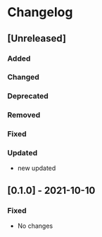 # Changelog

## [Unreleased]

### Added

### Changed

### Deprecated

### Removed

### Fixed

### Updated

- new updated

## [0.1.0] - 2021-10-10

### Fixed

- No changes
